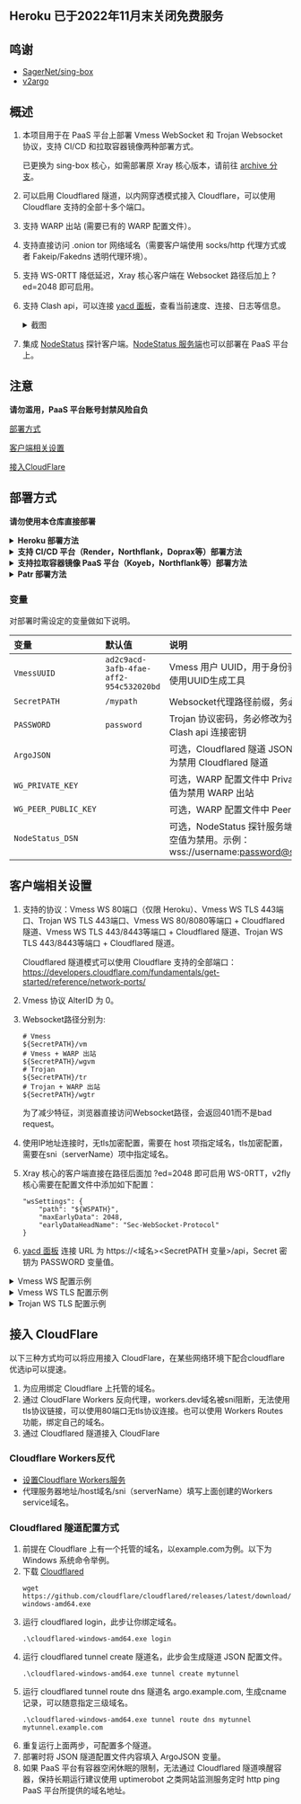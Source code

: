 ## Heroku 已于2022年11月末关闭免费服务

## 鸣谢

- [SagerNet/sing-box](https://github.com/SagerNet/sing-box)
- [v2argo](https://github.com/funnymdzz/v2argo)

## 概述

1. 本项目用于在 PaaS 平台上部署 Vmess WebSocket 和 Trojan Websocket 协议，支持 CI/CD 和拉取容器镜像两种部署方式。

   已更换为 sing-box 核心，如需部署原 Xray 核心版本，请前往 [archive 分支](https://github.com/wy580477/PaaS-vmess-trojan-argo/tree/archive)。

2. 可以启用 Cloudflared 隧道，以内网穿透模式接入 Cloudflare，可以使用 Cloudflare 支持的全部十多个端口。

3. 支持 WARP 出站 (需要已有的 WARP 配置文件）。

3. 支持直接访问 .onion tor 网络域名（需要客户端使用 socks/http 代理方式或者 Fakeip/Fakedns 透明代理环境）。

4. 支持 WS-0RTT 降低延迟，Xray 核心客户端在 Websocket 路径后加上 ?ed=2048 即可启用。

5. 支持 Clash api，可以连接 [yacd 面板](https://github.com/haishanh/yacd)，查看当前速度、连接、日志等信息。

      <details>
      <summary>截图</summary>

      ![image](https://user-images.githubusercontent.com/98247050/216765395-ae682987-141a-4041-b8e2-cec800cb0f4a.png)

      </details>

5. 集成 [NodeStatus](https://github.com/cokemine/nodestatus) 探针客户端。[NodeStatus 服务端](https://github.com/wy580477/NodeStatus-Docker)也可以部署在 PaaS 平台上。


## 注意

 **请勿滥用，PaaS 平台账号封禁风险自负**


[部署方式](#部署方式)

[客户端相关设置](#客户端相关设置)  

[接入CloudFlare](#cf)  

## 部署方式

**请勿使用本仓库直接部署**

 <details>
<summary><b>Heroku 部署方法</b></summary>

 1. 点击本仓库右上角Fork，再点击Create Fork。   
 2. 在Fork出来的仓库页面上点击Setting，勾选Template repository。   
 3. 然后点击Code返回之前的页面，点Setting下面新出现的按钮Use this template，起个随机名字创建新库。  
 4. 项目名称注意不要包含 `v2ray` 和 `heroku` 两个关键字（用户名以 `example` 为例，修改后的项目名以 `demo` 为例）  
 5. 登陆heroku后，浏览器访问 dashboard.heroku.com/new?template=<https://github.com/example/demo>   
 
 </details>
 
  <details>
<summary><b>支持 CI/CD 平台（Render，Northflank，Doprax等）部署方法</b></summary>
 
 1. 点击本仓库右上角Fork，再点击Create Fork。
 2. 在Fork出来的仓库页面上点击Setting，勾选Template repository。
 3. 然后点击Code返回之前的页面，点Setting下面新出现的按钮Use this template，起个随机名字创建新库。
 4. 项目名称注意不要包含 `v2ray` 和 `xray` 等关键字。
 5. 在 PaaS 平台管理面板中连接你新建立的 github 仓库。
 6. 按下文变量部分设置所需的变量，如果需要设置内部 HTTP 端口，默认为3000，也可以自行设置 PORT 变量修改。
 7. 然后部署即可。

</details>

 <details>
<summary><b>支持拉取容器镜像 PaaS 平台（Koyeb，Northflank等）部署方法</b></summary>
 
 1. 点击本仓库右上角Fork，再点击Create Fork。
 2. 在Fork出来的仓库页面上点击Setting，勾选Template repository。
 3. 然后点击Code返回之前的页面，点Setting下面新出现的按钮Use this template，起个随机名字创建新库。
 4. 项目名称注意不要包含 `v2ray` 和 `heroku` 等关键字。
 5. 点击仓库Settings > Actions > General，滚动到页面最下方，将Workflow permissions设置为Read and write permissions。
 6. 点击页面右侧 Create a new release，建立格式为 v0.1.0 的tag，其它内容随意，然后点击 Publish release。
 7. 大概不到一分钟后，github action 构建容器镜像完成，点击页面右侧 Packages, 再点击进入刚生成的 Package。
 8. 点击页面右侧 Package settings，在页面最下方点击 Change visibility，选择 public 并输入 package 名称以确认。
 9. 容器镜像拉取地址在 package 页面 docker pull 命令示例中，其它部署步骤请参阅具体平台文档。需要设置的环境变量见下文，内部监听端口默认为3000，也可自行设置 PORT 环境变量更改。

</details>

 <details>
<summary><b>Patr 部署方法</b></summary>
 
 1. 点击本项目网页上部 Code 按钮，再点击 Create codespace on main。
 
 ![image](https://user-images.githubusercontent.com/98247050/212817236-c5a882b1-6b5b-4a6f-b8c1-c702664a9ab1.png)

 2. 点击 Patr 管理面板左侧 Docker Repository，建立新 Repo。
 
 ![image](https://user-images.githubusercontent.com/98247050/212814426-befa43d4-2e37-4147-95d5-4104f80968b8.png) 
 
 3. 点击进入 Patr 新建立的 Repo，页面最下方有三条命令：
 
 ![image](https://user-images.githubusercontent.com/98247050/212815117-37089ede-50a7-4c36-9872-bdface591071.png)
 
 4. 在之前打开的 Codespace 网页中，点击终端，执行上图中的三条命令，中间需要输入 Patr 账户密码。
 
 ![image](https://user-images.githubusercontent.com/98247050/212815400-843f9fbf-cbac-435e-87df-01b502be3017.png)

 5. 回到 Patr 网页，点击 Infrastructure > Deployment > Create Deployment，Name 随意，Image Details 选择刚才建立的 Repo，Region 选择 Singapore。
 
 ![image](https://user-images.githubusercontent.com/98247050/212815611-c6fc58b3-9b90-40c3-8234-86e64226f821.png)

 6. 点击 NEXT STEP，Ports 设置为 3000，按下文变量部分设置好需设定的变量。
 
 ![image](https://user-images.githubusercontent.com/98247050/212816360-0df56cbf-2f05-4bf6-b677-965d699e3e0b.png)

 7. 点击 NEXT STEP，将 Horizontal Scale 拉到最左侧，直到价格显示 Free，然后点击 CREATE。 
 
 ![image](https://user-images.githubusercontent.com/98247050/212816479-3b10d285-8530-4732-945e-a25c0a52648a.png)

 8. 点击 Infrastructure > Deployment，点击 START 即启动容器，点击 PUBLIC URL 获得服务域名。
 
 ![image](https://user-images.githubusercontent.com/98247050/212816900-7a3c4614-e7c3-41c1-8028-f35539280e2a.png)

</details>

### 变量

对部署时需设定的变量做如下说明。

| 变量 | 默认值 | 说明 |
| :--- | :--- | :--- |
| `VmessUUID` | `ad2c9acd-3afb-4fae-aff2-954c532020bd` | Vmess 用户 UUID，用于身份验证，务必修改，建议使用UUID生成工具 |
| `SecretPATH` | `/mypath` | Websocket代理路径前缀，务必修改为不常见字符串 |
| `PASSWORD` | `password` | Trojan 协议密码，务必修改为强密码。同时也是 Clash api 连接密钥 |
| `ArgoJSON` |  | 可选，Cloudflared 隧道 JSON 文件，保持默认空值为禁用 Cloudflared 隧道 |
| `WG_PRIVATE_KEY` |  | 可选，WARP 配置文件中 PrivateKey 值。保持默认空值为禁用 WARP 出站 |
| `WG_PEER_PUBLIC_KEY` |  | 可选，WARP 配置文件中 Peer PublicKey 值 |
| `NodeStatus_DSN` |  | 可选，NodeStatus 探针服务端连接信息，保持默认空值为禁用。示例：wss://username:password@status.mydomain.com |

## 客户端相关设置

 1. 支持的协议：Vmess WS 80端口（仅限 Heroku）、Vmess WS TLS 443端口、Trojan WS TLS 443端口、Vmess WS 80/8080等端口 + Cloudflared 隧道、Vmess WS TLS 443/8443等端口 + Cloudflared 隧道、Trojan WS TLS 443/8443等端口 + Cloudflared 隧道。

    Cloudflared 隧道模式可以使用 Cloudflare 支持的全部端口：https://developers.cloudflare.com/fundamentals/get-started/reference/network-ports/

 2. Vmess 协议 AlterID 为 0。
 3. Websocket路径分别为:
    ```
    # Vmess
    ${SecretPATH}/vm
    # Vmess + WARP 出站
    ${SecretPATH}/wgvm
    # Trojan
    ${SecretPATH}/tr
    # Trojan + WARP 出站
    ${SecretPATH}/wgtr
    ```
    为了减少特征，浏览器直接访问Websocket路径，会返回401而不是bad request。
 4. 使用IP地址连接时，无tls加密配置，需要在 host 项指定域名，tls加密配置，需要在sni（serverName）项中指定域名。
 5. Xray 核心的客户端直接在路径后面加 ?ed=2048 即可启用 WS-0RTT，v2fly 核心需要在配置文件中添加如下配置：

    ```
    "wsSettings": {
        "path": "${WSPATH}",
        "maxEarlyData": 2048,
        "earlyDataHeadName": "Sec-WebSocket-Protocol"
    }
    ```
 6. [yacd 面板](http://yacd.haishan.me) 连接 URL 为 https://<域名><SecretPATH 变量>/api，Secret 密钥为 PASSWORD 变量值。

 <details>
<summary>Vmess WS 配置示例</summary>
 <img src="https://user-images.githubusercontent.com/98247050/169814131-73a32a4c-a4e8-48d7-981e-8747e6d07033.png"/>
</details>
 <details>
<summary>Vmess WS TLS 配置示例</summary>
 <img src="https://user-images.githubusercontent.com/98247050/169813997-36251e5c-d14c-4e55-a4b5-274b6ccc5e19.png"/>
</details>
 <details>
<summary>Trojan WS TLS 配置示例</summary>
 <img src="https://user-images.githubusercontent.com/98247050/169814349-69f26b20-03b3-4ef3-8bd6-09780ef0efb2.png"/>
</details>

## <a id="cf"></a>接入 CloudFlare

以下三种方式均可以将应用接入 CloudFlare，在某些网络环境下配合cloudflare优选ip可以提速。

 1. 为应用绑定 Cloudflare 上托管的域名。 
 2. 通过 CloudFlare Workers 反向代理，workers.dev域名被sni阻断，无法使用tls协议链接，可以使用80端口无tls协议连接。也可以使用 Workers Routes 功能，绑定自己的域名。
 3. 通过 Cloudflared 隧道接入 CloudFlare

### Cloudflare Workers反代

- [设置Cloudflare Workers服务](https://github.com/wy580477/PaaS-Related/blob/main/CF_Workers_Reverse_Proxy_chs_simple.md)
- 代理服务器地址/host域名/sni（serverName）填写上面创建的Workers service域名。

### Cloudflared 隧道配置方式

 1. 前提在 Cloudflare 上有一个托管的域名，以example.com为例。以下为 Windows 系统命令举例。
 2. 下载  [Cloudflared](https://github.com/cloudflare/cloudflared/releases)
    ```
    wget https://github.com/cloudflare/cloudflared/releases/latest/download/cloudflared-windows-amd64.exe
    ```
 3. 运行 cloudflared login，此步让你绑定域名。
    ```
    .\cloudflared-windows-amd64.exe login
    ``` 
 4. 运行 cloudflared tunnel create 隧道名，此步会生成隧道 JSON 配置文件。
    ```
    .\cloudflared-windows-amd64.exe tunnel create mytunnel
    ``` 
 5. 运行 cloudflared tunnel route dns 隧道名 argo.example.com, 生成cname记录，可以随意指定三级域名。
    ```
    .\cloudflared-windows-amd64.exe tunnel route dns mytunnel mytunnel.example.com
    ```  
 6. 重复运行上面两步，可配置多个隧道。
 7. 部署时将 JSON 隧道配置文件内容填入 ArgoJSON 变量。
 8. 如果 PaaS 平台有容器空闲休眠的限制，无法通过 Cloudflared 隧道唤醒容器，保持长期运行建议使用 uptimerobot 之类网站监测服务定时 http ping PaaS 平台所提供的域名地址。

